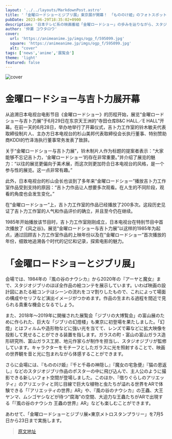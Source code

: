 ```yaml
---
layout: '../../layouts/MarkdownPost.astro'
title: '「金曜ロードショーとジブリ展」東京展が開幕！ 「もののけ姫」のフォトスポットや、「ナウシカ」の王蟲がARに♪'
pubDate: 2023-06-29T18:35:02+0900
description: '日本テレビ系の映画番組「金曜ロードショー」の歩みを辿りながら、スタジオジブリ作品の魅力を紹介する展覧会「金曜ロードショーとジブリ展」が、6月29日から東京・天王洲の「寺田倉庫B&C HALL／E HALL」で開幕を迎えた。'
author: '仲瀬 コウタロウ'
cover:
  url: 'https://animeanime.jp/imgs/ogp_f/595099.jpg'
  square: 'https://animeanime.jp/imgs/ogp_f/595099.jpg'
  alt: "cover"
tags: ['news','anime','展覧会']
theme: 'light'
featured: false
---
```


![cover](https://animeanime.jp/imgs/ogp_f/595099.jpg)

# 金曜ロードショー与吉卜力展开幕

从追溯日本电视台电影节目《金曜ロードショー》的历程开始，展览“金曜ロードショー与吉卜力展”于6月29日在东京天王洲的“寺田仓库B&amp;C HALL／E HALL”开幕。在前一天的6月28日，举办地举行了开幕仪式，吉卜力工作室的铃木敏夫代表取締役制片人、主办方日本电视台的杉山美邦代表取締役会长执行董事、特别赞助商KDDI的竹泽浩执行董事常务发表了致辞。

关于“金曜ロードショー与吉卜力展”，铃木制片人作为标题的提案者表示：“大家能够不忘记吉卜力，‘金曜ロードショー’的存在非常重要。”并介绍了展览的魅力：“以往的展览更偏向于美术展，而这次则更加符合日本电视台的风格，是一个参与性的展览。这一点非常有趣。”

此外，日本电视台的杉山会长也谈到了多年来“金曜ロードショー”播放吉卜力工作室作品受到支持的原因：“吉卜力作品让人想要多次观看。在人生的不同阶段，观看的角度也会发生变化。”

在“金曜ロードショー”上，吉卜力工作室的作品已经播放了200多次。这段历史见证了吉卜力工作室的人气和作品评价的确立，并且至今仍在继续。

1985年开始播放该节目时，吉卜力工作室刚刚成立，日本电视台在特别节目中首次播放了《风之谷》。展览“金曜ロードショー与吉卜力展”以这样的1985年为起点，通过回顾吉卜力工作室作品的上映年份以及在“金曜ロードショー”首次播放的年份，细致地追溯各个时代的记忆和记录，探索电影的魅力。
# 「金曜ロードショーとジブリ展」

会場では、1984年の『風の谷のナウシカ』から2020年の『アーヤと魔女』まで、スタジオジブリのほぼ全作品の絵コンテを展示しています。いわば映画の設計図にあたる絵コンテはシーンの流れをコマ割りしたもので、これによって場面の構成やセリフなど演出イメージがつかめます。作品の生まれる過程を間近で見られる貴重な機会となるでしょう。

また、2018年～2019年に開催された展覧会「ジブリの大博覧会」の富山展のために作られた、巨大な「ジブリの幻燈楼」も東京に初登場を果たしました。「幻燈」とはフィルムや造形物などに強い光を当てて、レンズで幕などに拡大映像を投影して見せることができる装置を指します。ガラスの町・富山の富山ガラス造形研究所、富山ガラス工房、地元作家らが制作を担当し、スタジオジブリが監修しています。キャラクターをモチーフとしたガラスに光を照射することで、映画の世界観を音と光に包まれながら体感することができます。

さらに会場には、『もののけ姫』『千と千尋の神隠し』『魔女の宅急便』『猫の恩返し』などのスタジオジブリ作品のポスターの中に飛び込んで、主人公のように撮影できる新しいフォト空間が登場しました。このほか、『借りぐらしのアリエッティ』のアリエッティと同じ目線で巨大な植物と虫たちが溢れる世界をARで体験できる「『アリエッティの世界』AR」や、『風の谷のナウシカ』の王蟲、大王ヤンマ、ムシゴヤシなどが待つ“腐海”の空間、大迫力な王蟲たちがARで出現する「『風の谷のナウシカ 王蟲の世界』AR」なども楽しむことができます。

あわせて、「金曜ロードショーとジブリ展×東京メトロスタンプラリー」を7月5日から23日まで実施します。

>[原文地址](https://animeanime.jp/article/2023/06/29/78249.html)  